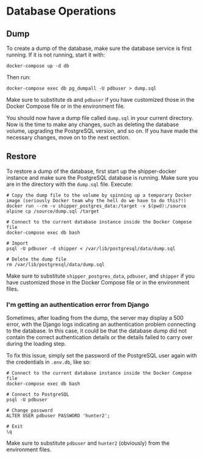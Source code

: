# Database Operations

## Dump

To create a dump of the database, make sure the database service is first running. If it is not running, start it with:

```
docker-compose up -d db
```

Then run:

```
docker-compose exec db pg_dumpall -U pdbuser > dump.sql
```

Make sure to substitute `db` and `pdbuser` if you have customized those in the Docker Compose file or in the environment file.

You should now have a dump file called `dump.sql` in your current directory. Now is the time to make any changes, such as deleting the database volume, upgrading the PostgreSQL version, and so on. If you have made the necessary changes, move on to the next section.

## Restore

To restore a dump of the database, first start up the shipper-docker instance and make sure the PostgreSQL database is running. Make sure you are in the directory with the `dump.sql` file. Execute:

```
# Copy the dump file to the volume by spinning up a temporary Docker image (seriously Docker team why the hell do we have to do this?!)
docker run --rm -v shipper_postgres_data:/target -v $(pwd):/source alpine cp /source/dump.sql /target

# Connect to the current database instance inside the Docker Compose file
docker-compose exec db bash

# Import
psql -U pdbuser -d shipper < /var/lib/postgresql/data/dump.sql

# Delete the dump file
rm /var/lib/postgresql/data/dump.sql
```

Make sure to substitute `shipper_postgres_data`, `pdbuser`, and `shipper` if you have customized those in the Docker Compose file or in the environment files.

### I'm getting an authentication error from Django

Sometimes, after loading from the dump, the server may display a 500 error, with the Django logs indicating an authentication problem connecting to the database. In this case, it could be that the database dump did not contain the correct authentication details or the details failed to carry over during the loading step.

To fix this issue, simply set the password of the PostgreSQL user again with the credentials in `.env.db`, like so:

```
# Connect to the current database instance inside the Docker Compose file
docker-compose exec db bash

# Connect to PostgreSQL
psql -U pdbuser

# Change password
ALTER USER pdbuser PASSWORD 'hunter2';

# Exit
\q
```

Make sure to substitute `pdbuser` and `hunter2` (obviously) from the environment files.